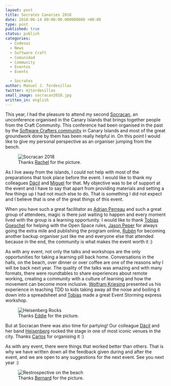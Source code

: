 ```yaml
---
layout: post
title: Socrates Canaries 2018
date: 2018-06-14 09:00:00.000000000 +00:00
type: post
published: true
status: publish
categories:
  - Codesai
  - News
  - Software Craft
  - Comunidad
  - Community
  - Eventos
  - Events

  - Socrates
author: Manuel J. Tordesillas
twitter: mjtordesillas
small_image: socracan2018.jpg
written_in: english
---
```


This year, I had the pleasure to attend my second [Socracan](http://socracan.com/), an unconference organised in the Canary Islands that brings together people from the Craft Community. This conference had been organised in the past by the [Software Crafters community](http://softwarecraftsmanshipgc.github.io/) in Canary Islands and most of the great groundwork done by them has been really helpful in. On this point I would like to give my personal perspective as an organiser jumping from the bench.

<figure>
    <img src="/assets/socracan2018.jpg" alt="Socracan 2018" />
    <figcaption>Thanks <a href="https://twitter.com/bberrycarmen">Rachel</a> for the picture.</figcaption>
</figure>

As I live away from the islands, I could not help with most of the preparations that took place before the event. I would like to thank my colleagues [Dácil](https://www.linkedin.com/in/dácil-c-8b587a37) and [Miguel](https://twitter.com/mangelviera) for that. My objective was to be of support at the event and I have to say that apart from providing materials and setting a few things up I had not much else to do. That is something I did not expect and I believe that is one of the great things of this event.

When you have such a great facilitator as [Adrian Perreau](https://twitter.com/eidrien) and such a great group of attendees, magic is there just waiting to happen and every moment lived with the group is a learning opportunity. I would like to thank [Tobias Goeschel](https://twitter.com/w3ltraumpirat) for helping with the Open Space rules, [Jason Peper](https://twitter.com/jason_peper) for always going the extra mile and publishing the program online, [Rubén](https://twitter.com/rubendm23) for becoming another backup organiser just like me and everyone else that attended because in the end, the community is what makes the event worth it :)

As with any event, not only the talks and workshops are the only opportunities for taking a learning pill back home. Conversations in the halls, on the beach, over dinner or over coffee are one of the reasons why I will be back next year. The quality of the talks was amazing and with many formats, there were roundtables to share experiences about remote working, creating a community with a culture of learning and how the movement can become more inclusive. [Wolfram Kriesing](https://twitter.com/wolframkriesing) presented us his experience in teaching TDD to kids taking away all the noise and boiling it down into a spreadsheet and [Tobias](https://twitter.com/w3ltraumpirat) made a great Event Storming express workshop.

<figure>
    <img src="/assets/heisenberg-rocks.jpg" alt="Heisenberg Rocks" />
    <figcaption>Thanks <a href="https://twitter.com/EvAltenberga">Eddie</a> for the picture.</figcaption>
</figure>

But at Socracan there was also time for partying! Our colleague [Dácil](https://www.linkedin.com/in/dácil-c-8b587a37) and her band [Heisenberg](https://www.facebook.com/pg/HeisenbergRockBand/posts/) rocked the stage in one of most iconic venues in the city. Thanks [Carlos](https://twitter.com/carlosble) for organising it :)

As with any event, there were things that worked better than others. That is why we have written down all the feedback given during and after the event, and we are open to any suggestions for the next event. See you next year :)

<figure>
    <img src="/assets/retrospective.jpg" alt="Restrospective on the beach" />
    <figcaption>Thanks <a href="https://twitter.com/woditschka">Bernard</a> for the picture.</figcaption>
</figure>
